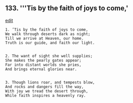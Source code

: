 
## 133.  '''Tis by the faith of joys to come,'
[edit](https://docs.google.com/document/d/1McIZmlahdJgkS40A3W1W0WUZc0UmurXn/edit?mode=html)



    1. ’Tis by the faith of joys to come,
    We walk through deserts dark as night;
    Till we arrive at Heaven, our home.
    Truth is our guide, and faith our light.


    2. The want of sight she well supplies;
    She makes the pearly gates appear;
    Far into distant worlds she pries,
    And brings eternal glories near.


    3. Though lions roar, and tempests blow,
    And rocks and dangers fill the way,
    With joy we tread the desert through,
    While faith inspires a heavenly ray.

